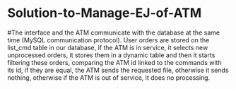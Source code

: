 # Solution-to-Manage-EJ-of-ATM
#The interface and the ATM communicate with the database at the same time (MySQL communication protocol).
User orders are stored on the list_cmd table in our database, if the ATM is in service, it selects new unprocessed orders, it stores them in a dynamic table and then it starts filtering these orders, comparing the ATM id linked to the commands with its id, if they are equal, the ATM sends the requested file, otherwise it sends nothing, otherwise if the ATM is out of service, it does no processing.
